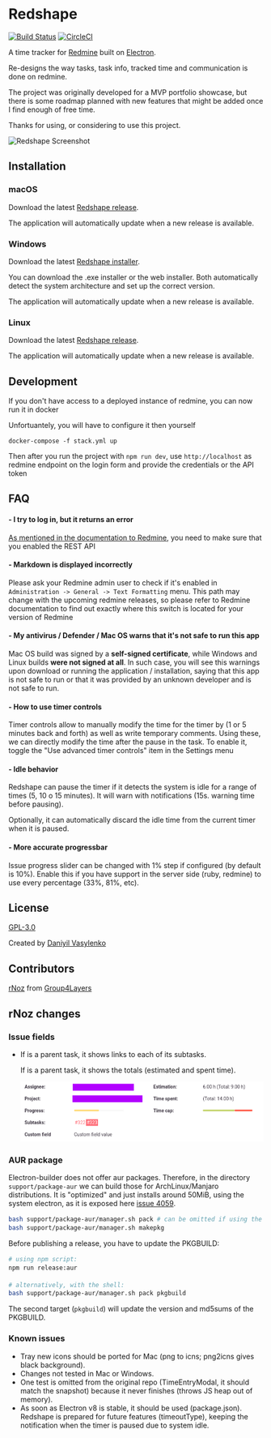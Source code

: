 # Redshape

[![Build Status](https://travis-ci.com/Spring3/redshape.svg?branch=master)](https://travis-ci.com/Spring3/redshape)
[![CircleCI](https://circleci.com/gh/Spring3/redshape/tree/master.svg?style=svg)](https://circleci.com/gh/Spring3/redshape/tree/master)

A time tracker for [Redmine](https://www.redmine.org) built on [Electron](https://github.com/electron/electron).

Re-designs the way tasks, task info, tracked time and communication is done on redmine.

The project was originally developed for a MVP portfolio showcase, but there is some roadmap planned with new features that might be added once I find enough of free time.

Thanks for using, or considering to use this project.

![Redshape Screenshot](https://user-images.githubusercontent.com/4171202/58926139-bbd6df00-8752-11e9-92bb-ddfdb5bce33d.png)

## Installation

### macOS

Download the latest [Redshape release](https://github.com/Spring3/redshape/releases/latest).

The application will automatically update when a new release is available.

### Windows

Download the latest [Redshape installer](https://github.com/Spring3/redshape/releases).

You can download the .exe installer or the web installer. Both automatically detect the system architecture and set up the correct version.

The application will automatically update when a new release is available.

### Linux

Download the latest [Redshape release](https://github.com/Spring3/redshape/releases/latest).

The application will automatically update when a new release is available.

## Development

If you don't have access to a deployed instance of redmine, you can now run it in docker

Unfortuantely, you will have to configure it then yourself

```
docker-compose -f stack.yml up
```

Then after you run the project with `npm run dev`, use `http://localhost` as redmine endpoint on the login form and provide the credentials or the API token 

## FAQ

#### - I try to log in, but it returns an error
[As mentioned in the documentation to Redmine](https://www.redmine.org/projects/redmine/wiki/Rest_api#Authentication), you need to make sure that you enabled the REST API

#### - Markdown is displayed incorrectly
Please ask your Redmine admin user to check if it's enabled in `Administration -> General -> Text Formatting` menu. This path may change with the upcoming redmine releases, so please refer to Redmine documentation to find out exactly where this switch is located for your version of Redmine

#### - My antivirus / Defender / Mac OS warns that it's not safe to run this app
Mac OS build was signed by a **self-signed certificate**, while Windows and Linux builds **were not signed at all**. In such case, you will see this warnings upon download or running the application / installation, saying that this app is not safe to run or that it was provided by an unknown developer and is not safe to run.

#### - How to use timer controls

Timer controls allow to manually modify the time for the timer by (1 or 5 minutes back and forth) as well as write temporary comments. Using these, we can directly modify the time after the pause in the task. To enable it, toggle the "Use advanced timer controls" item in the Settings menu

#### - Idle behavior

Redshape can pause the timer if it detects the system is idle for a range of times (5, 10 o 15 minutes). It will warn with notifications (15s. warning time before pausing).

Optionally, it can automatically discard the idle time from the current timer when it is paused.

#### - More accurate progressbar

Issue progress slider can be changed with 1% step if configured (by default is 10%). 
Enable this if you have support in the server side (ruby, redmine) to use every percentage (33%, 81%, etc).

## License
[GPL-3.0](https://github.com/Spring3/redshape/blob/master/LICENSE.md)

Created by [Daniyil Vasylenko](https://github.com/Spring3)

## Contributors

[rNoz](https://github.com/rnoz) from [Group4Layers](https://www.group4layers.com)

## rNoz changes

### Issue fields

- If is a parent task, it shows links to each of its subtasks.

  If is a parent task, it shows the totals (estimated and spent time).

  ![](docs/changes/issue_subtasks.png)

### AUR package

Electron-builder does not offer aur packages. Therefore, in the directory `support/package-aur` we can build those for ArchLinux/Manjaro distributions. It is "optimized" and just installs around 50MiB, using the system electron, as it is exposed here [issue 4059](https://github.com/electron-userland/electron-builder/issues/4059).

```sh
bash support/package-aur/manager.sh pack # can be omitted if using the archive from the repo
bash support/package-aur/manager.sh makepkg
```

Before publishing a release, you have to update the PKGBUILD:

```sh
# using npm script:
npm run release:aur

# alternatively, with the shell:
bash support/package-aur/manager.sh pack pkgbuild
```

The second target (`pkgbuild`) will update the version and md5sums of the PKGBUILD.

### Known issues

- Tray new icons should be ported for Mac (png to icns; png2icns gives black background).
- Changes not tested in Mac or Windows.
- One test is omitted from the original repo (TimeEntryModal, it should match the snapshot) because it never finishes (throws JS heap out of memory).
- As soon as Electron v8 is stable, it should be used (package.json). Redshape is prepared for future features (timeoutType), keeping the notification when the timer is paused due to system idle.
